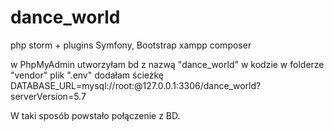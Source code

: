 # dance_world
php storm + plugins Symfony, Bootstrap
xampp
composer

w PhpMyAdmin utworzyłam bd z nazwą "dance_world" 
w kodzie w folderze "vendor" plik ".env" dodałam ścieżkę DATABASE_URL=mysql://root:@127.0.0.1:3306/dance_world?serverVersion=5.7

W taki sposób powstało połączenie z BD.
